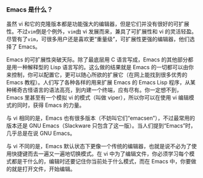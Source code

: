 ### Emacs 是什么？

虽然 vi 和它的克隆版本都是功能强大的编辑器，但是它们并没有很好的可扩展性。不过`vim`倒是个例外，`vim`由 vi 发展而来，兼具了可扩展性和 vi 的灵活轻盈。尽管有了`vim`，可很多用户还是喜欢更“重量级”，可扩展性更强的编辑器，他们选择了 Emacs。

Emacs 的可扩展性突破天际。除了最底层用 C 语言写成，Emacs 的其他部分都是用一种解释型的 Lisp 语言写的。这么做的结果就是 Emacs 的一切都可以由你来控制，你可以配置它，更可以随心所欲的扩展它（在网上能找到很多优秀的 Emacs 教程）。人们写了各种各样的用来扩展 Emacs 的 Emacs Lisp 程序，从某种稀奇古怪语言的语法高亮，到内建一个终端，应有尽有。你一定想不到，Emacs 里甚至有一个模拟 vi 的模式（叫做 viper），所以你可以在使用 vi 编辑模式的同时，获得 Emacs 的力量。

与 vi 相同的是，Emacs 也有很多版本（不妨叫它们“emacsen”），不过最常用的版本还是 GNU Emacs（Slackware 只包含了这一版）。当人们提到“Emacs”时，几乎总是在说 GNU Emacs。

与 vi 不同的是，Emacs 默认状态下更像一个传统的编辑器，也就是说不必为了使用快捷键而去一遍又一遍地切换模式。在 vi 中为了编辑文件，你必须学习每个模式都是干什么的，编辑时还要记住你当前处于什么模式，而在 Emacs 中，你要做的就是打开文件，开始编辑。
